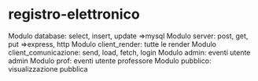 # registro-elettronico

Modulo database: select, insert, update =>mysql
Modulo server: post, get, put =>express, http
Modulo client_render: tutte le render
Modulo client_comunicazione: send, load, fetch, login
Modulo admin: eventi utente admin
Modulo prof: eventi utente professore
Modulo pubblico: visualizzazione pubblica